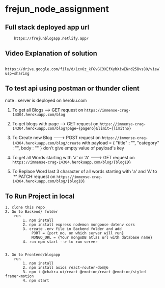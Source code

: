 # frejun_node_assignment

## Full stack deployed app url
        https://frejunblogapp.netlify.app/

## Video Explanation of solution
        https://drive.google.com/file/d/1cv6z_kFGvGC3XEfXybXiwENnd25BvsBO/view?usp=sharing

## To test api using postman or thunder client

note : server is deployed on heroku.com


1. To get all Blogs --> GET request on `https://immense-crag-14304.herokuapp.com/blog`
2. To get blogs with page  --> GET request on 
`https://immense-crag-14304.herokuapp.com/blog?page={pageno}&limit={limitno}`

3. To Create new Blog ---> POST request on `https://immense-crag-14304.herokuapp.com/blog/create`
    with
     payload = {
        "title" : "",
        "category" : "",
        body : ""
    }
    don't give empty value of payload's key

4. To get all Words starting with 'a' or 'A' ---> GET request on 
    `https://immense-crag-14304.herokuapp.com/blog/{blogID}`

5. To Replace Word last 3 character of all words starting with 'a' and 'A' to '*'
        PATCH request on `https://immense-crag-14304.herokuapp.com/blog/{blogID}`

## To Run Project in local
    1. clone this repo
    2. Go to Backend/ folder
        run 
            1. npm install
            2. npm install express nodemon mongoose dotenv cors
            3. create .env file in Backend folder and add
                PORT = {port no. on which server will run}
                MONGO_URL = {Your mongoDB atlas url with database name}
            4. run npm start --> to run server


    3. Go to Frontend/blogapp
        run 
            1. npm install
            2. npm install axios react-router-dom@6
            3. npm i @chakra-ui/react @emotion/react @emotion/styled framer-motion
            4. npm start




